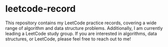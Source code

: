 # leetcode-record

This repository contains my LeetCode practice records, covering a wide range of algorithm and data structure problems. Additionally, I am currently leading a LeetCode study group. If you are interested in algorithms, data structures, or LeetCode, please feel free to reach out to me!
